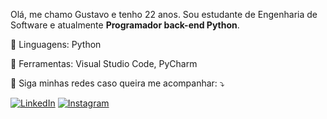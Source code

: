 
<p align="left"> 
  Olá, me chamo Gustavo e tenho 22 anos. Sou estudante de Engenharia de Software e atualmente <strong>Programador back-end Python</strong>.<br>
</p>

<p align="left">
  🖤 Linguagens: Python
</p>

<p align="left">
  💼 Ferramentas: Visual Studio Code, PyCharm
</p>

<p align="left">
  💌 Siga minhas redes caso queira me acompanhar: ⤵️
</p>

<p align="left">
  <a href="#" title="LinkedIn">
  <img src="https://img.shields.io/badge/-Linkedin-0e76a8?style=flat-square&logo=Linkedin&logoColor=white&link=https://www.linkedin.com/in/guve/" alt="LinkedIn"/></a>
  <a href="#" title="Instagram">
  <img src="https://img.shields.io/badge/-Instagram-DF0174?style=flat-square&labelColor=DF0174&logo=instagram&logoColor=white&link=https://www.instagram.com/gustaom" alt="Instagram"/></a>
</p>

